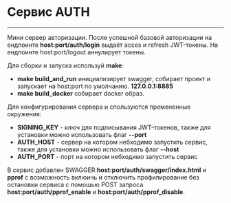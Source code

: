 # Сервис AUTH
____

Мини сервер авторизации. После успешной базовой авторизации на ендпоинте **host:port/auth/login** выдаёт acces и refresh JWT-токены.
На ендпоинте host:port/logout аннулирует токены.

Для сборки и запуска используй  **make**:
- **make build_and_run** инициализирует swagger, собирает проект и запускает на host:port по умолчанию. **127.0.0.1:8885**
- **make build_docker** собирает docker образ. 

Для конфигурирования сервера и спользуются премененные окружения:
- **SIGNING_KEY** - ключ для подписывания  JWT-токенов, также для установки можно использовать флаг **--port**
- **AUTH_HOST** - сервер на котором небходимо запустить сервис, также для установки можно использовать флаг **--host**
- **AUTH_PORT** - порт на котором небходимо запустить сервис   

В сервис добавлен SWAGGER **host:port/auth/swagger/index.html** и **pprof** с возможность вклюичь и отключить профилирование без остановки сервиса с помошью POST запроса **host:port/auth/pprof_enable** и **host:port/auth/pprof_disable**. 
